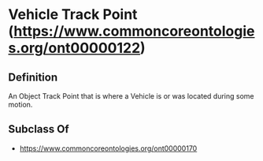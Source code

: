 # Vehicle Track Point (https://www.commoncoreontologies.org/ont00000122)

## Definition
An Object Track Point that is where a Vehicle is or was located during some motion.

## Subclass Of
- https://www.commoncoreontologies.org/ont00000170

